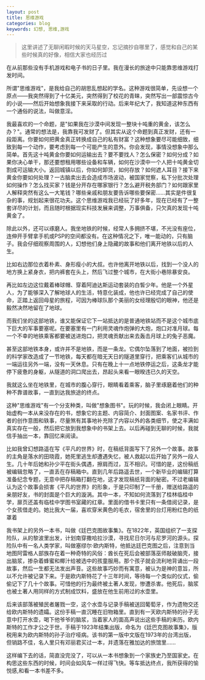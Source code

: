 ```yaml
---
layout: post
title: 思维游戏
categories: blog
keywords: 幻想, 思维,游戏
---    
```


> 这里讲述了无聊闲暇时候的天马星空，忘记摘抄自哪里了，感觉和自己的某些时候真的好像，相信大家也经历过     

在从前那些没有手机游戏和电子书的日子里。我在漫长的旅途中只能靠思维游戏打发时间。

所谓"思维游戏"，是我给自己的胡思乱想起的学名。这种游戏很简单，先设想一个原点——我突然得到了十亿美元，突然得到了校花的青睐，突然写出一部震惊古今的小说——然后开始想象我接下来采取的行动。后来年纪大了，我知道这种东西有一个通俗的说法，叫做意淫。

我最喜欢的一个命题，是"如果我在沙漠中间发现一整块十吨重的黄金，该怎么办？"。通常的想法是，我靠我可发财了。但其实从这个命题到真正发财，还有一段距离。你要如何把黄金真正转换成自己的私有财富？这种想象要尽可能细致，细致到每一个动作，要考虑到每一个可能产生的意外。你会发现，事情没想象中那么简单。首先这十吨黄金你要如何运输出去？要不要找人？怎么保密？如何分成？如果你决心单干，那还要想租用哪些设备和车辆，如何在沙漠中一个人把十吨黄金切割成可运输大小。返回城镇以后，你如何卸货，如何存放？如何遮人耳目？接下来黄金你要如何处理？一古脑卖出去会造成市场波动，被国家觉察，私下分批次处理如何操作？怎么找买家？钱是分开存在哪家银行？怎么避开税务部门？如何跟家里人解释突然有这么一大笔钱？哪些亲戚和朋友要告诉哪些要保密……其实是件很复杂的事，规划起来很花功夫。这个思维游戏我已经玩了好多年，现在已经有了一整套详尽的计划，而且随时根据现实科技发展来调整，万事俱备，只欠真的发现十吨黄金了。

除此以外，还可以琢磨人。我坐地铁的时候，经常人多拥挤不堪，不光没有座位，连伸开手臂拿手机或PSP的空间都没有。在这种情况之下，唯一能动的，只有脑子。我会仔细观察周围的人，幻想他们身上隐藏的故事和他们离开地铁以后的人生。

比如右边那位衣着朴素、身形瘦小的大叔。也许他离开地铁以后，找到一个没人的地方换上紧身衣，把内裤套在头上，然后飞过整个城市，在大街小巷除暴安良。

再比如左边这位戴着棒球帽、穿着阿迪达斯运动套装的白皙少年。他是一个外星人，为了能够深入了解地球人的生活，特意化装成，他也许已经完成了自己的使命，正踏上返回母星的旅程，可因为棒球队那个美丽的女经理殷切的眼神，他还是毅然决然地留在了地球。

而我们坐的这部地铁，谁又能保证它下一站抵达的是普通地铁站而不是这个城市底下巨大的军事要塞呢。在要塞里有一门利用灵魂作炮弹的大炮，炮口对准月球。每一个不幸的地铁乘客都要被送进炮口，把灵魂贡献出来去轰击月球上的兔子恶魔。

甚至这部地铁本身，或许并不是地铁，而是一条龙。它偶尔坠落到了地面，被捡到的科学家改造成了一节地铁，每天都在暗无天日的隧道里穿行，把乘客们从城市的一端运往另外一端，没有一天休息。只有在晚上十一点地铁停运之后，这条龙才能停下疲惫的身躯，从隧道的洞口爬出去，昂起头来看一眼暌违已久的天空。

我就这么坐在地铁里，在城市的腹心穿行，眼睛看着乘客，脑子里琢磨着他们的种种不靠谱故事，一直到达我旅途的终点。

这种"思维游戏"有一个分支种类，叫做"想象图书"。玩的时候，我会闭上眼睛。开始虚构一本从来没存在的书，想象它的主题、内容简介、封面图案、名家书评、作者的创作意图和轶事，尽量煞有其事地补充除了内容以外的各类细节，使之丰满如真实存在一般，然后把它放到我想象中的书架上去。以后再碰到无聊的时候，我就信手抽出一本，靠回忆来阅读。

比如我曾幻想路遥在写《平凡的世界》时，在稿纸背面写下了另外一个故事。故事的主角是落水的田晓霞，她死里逃生却遭遇失忆，被人救起以后开始了另外一段人生。几十年后她和孙少平在街头偶遇，擦肩而过，互不相识。可惜的是，这份稿纸被编辑忽略了，一直丢在存稿箱中。直到几年后路遥去世，一个新毕业的编辑打算准备纪念专题，无意中把存稿箱打翻在地，这才发现稿纸背面的秘密。不过老编辑认为这个故事会损害《平凡的世界》的形象，于是只印制了一千册，赠送给路遥的亲朋好友，书的封面是个巨大的漩涡。其中一本，不知如何流落到了桂林临桂中学，扉页还盖有临桂中学图书室藏的红章。里面的借书卡里只有一条借阅记录，是个女孩借走的。她比我大一届，喜欢穿米黄色的毛衣，宿舍里的台灯用粉红色的纸罩着

我书架上的另外一本书，叫做《廷巴克图故事集》。在1822年，英国组织了一支探险队，从的黎波里出发，计划南穿撒哈拉沙漠，寻找尼日尔河与尼罗河的源头。探险队中有一名人类学家，叫做塞缪尔·欧内斯特，他抵达廷巴克图之后，注意到当地图阿雷格人部族存在着一种奇特的风俗：酋长在死后会被部落巫师敲破脑壳，接出脑浆，掺杂着蜂蜜和椰汁给被选中的孩童服用。那个孩子就会流利地背诵出一段故事，然后一生都无法发出声音。这些故事巧妙而有寓意，被认为是神的意旨，所以不允许被记录下来。于是欧内斯特花了十三年时间，等待每一个类似的仪式，偷偷记下了几十个故事。可惜他的行为最终被土著人发现，惨遭杀害。他死后，脑浆也被土著人用同样的方式制成饮料，盛放在他生前用过的水壶里。

后来该部落被殖民者屠戮一空，这个水壶与记录手稿被送回葡萄牙，作为遗物交还给欧内斯特的遗孀。这份手稿一直沉睡在旧物箱里。直到有一天欧内斯特的孙子无意中打开水壶，喝下他爷爷的脑浆，当着家人的面高声说出这些手稿的来历。欧内斯特的工作才公之于世。手稿于1923年结集出版，命名为《廷巴克图故事集》，版税用来为欧内斯特的孙子治疗哑病。该书的第一版中文版在1973年的台湾出版，但销路不佳，名人里只有邓丽君买过一本，并遗落在雅加达的旅馆里……

这样编下去的话，简直没完没了，可以从一本书想象到一个家族史乃至国家史。在构思这些东西的时候，时间会如风车一样过得飞快。等车抵达终点，我所获得的愉悦感,和看一本书差不多。
